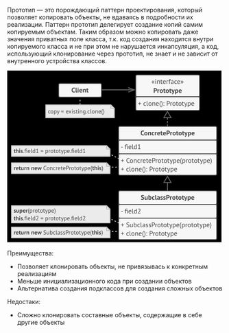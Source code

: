 Прототип — это порождающий паттерн проектирования, который позволяет копировать объекты, не вдаваясь в подробности их реализации.
Паттерн прототип делегирует создание копий самим копируемым объектам. Таким образом можно копировать даже значения приватных поле класса,
т.к. код создания находится внутри копируемого класса и не при этом не нарушается инкапсуляция, а код, использующий клонирование через прототип,
не знает и не зависит от внутренного устройства классов.

![img.png](img.png)

Преимущества:

- Позволяет клонировать объекты, не привязывась к конкретным реализациям
- Меньше инициализационного кода при создании объектов
- Альтернатива создания подклассов для создания сложных объектов

Недостаки:

- Сложно клонировать составные объекты, содержащие в себе другие объекты